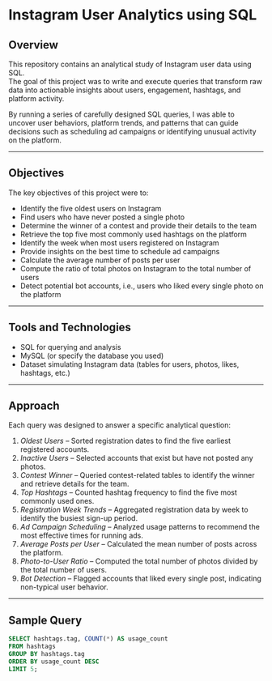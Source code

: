 # Instagram User Analytics using SQL

## Overview
This repository contains an analytical study of Instagram user data using SQL.  
The goal of this project was to write and execute queries that transform raw data into actionable insights about users, engagement, hashtags, and platform activity.  

By running a series of carefully designed SQL queries, I was able to uncover user behaviors, platform trends, and patterns that can guide decisions such as scheduling ad campaigns or identifying unusual activity on the platform.  

---

## Objectives
The key objectives of this project were to:
- Identify the five oldest users on Instagram  
- Find users who have never posted a single photo  
- Determine the winner of a contest and provide their details to the team  
- Retrieve the top five most commonly used hashtags on the platform  
- Identify the week when most users registered on Instagram  
- Provide insights on the best time to schedule ad campaigns  
- Calculate the average number of posts per user  
- Compute the ratio of total photos on Instagram to the total number of users  
- Detect potential bot accounts, i.e., users who liked every single photo on the platform  

---

## Tools and Technologies
- SQL for querying and analysis  
- MySQL (or specify the database you used)  
- Dataset simulating Instagram data (tables for users, photos, likes, hashtags, etc.)  

---

## Approach
Each query was designed to answer a specific analytical question:  

1. *Oldest Users* – Sorted registration dates to find the five earliest registered accounts.  
2. *Inactive Users* – Selected accounts that exist but have not posted any photos.  
3. *Contest Winner* – Queried contest-related tables to identify the winner and retrieve details for the team.  
4. *Top Hashtags* – Counted hashtag frequency to find the five most commonly used ones.  
5. *Registration Week Trends* – Aggregated registration data by week to identify the busiest sign-up period.  
6. *Ad Campaign Scheduling* – Analyzed usage patterns to recommend the most effective times for running ads.  
7. *Average Posts per User* – Calculated the mean number of posts across the platform.  
8. *Photo-to-User Ratio* – Computed the total number of photos divided by the total number of users.  
9. *Bot Detection* – Flagged accounts that liked every single post, indicating non-typical user behavior.  

---

## Sample Query
```sql
SELECT hashtags.tag, COUNT(*) AS usage_count
FROM hashtags
GROUP BY hashtags.tag
ORDER BY usage_count DESC
LIMIT 5;
